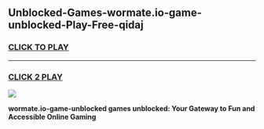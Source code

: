
## Unblocked-Games-wormate.io-game-unblocked-Play-Free-qidaj
<h3>
<a href="https://premium76.site?title=wormate.io-game-unblocked&ref=09A">CLICK TO PLAY</a></h3>
<hr>

<h3>
<a href="https://premium76.site?title=wormate.io-game-unblocked&ref=09A">CLICK 2 PLAY</a>
  
</h3>

<a href="https://premium76.site?title=wormate.io-game-unblocked&ref=09A"><img src="https://clearcache.store/games.png"></a>


**wormate.io-game-unblocked games unblocked: Your Gateway to Fun and Accessible Online Gaming**
